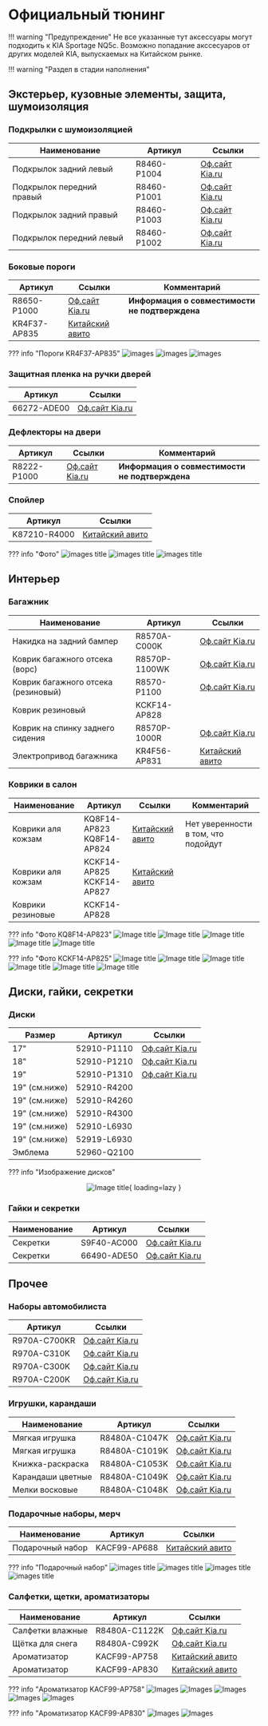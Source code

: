 # Официальный тюнинг

!!! warning "Предупреждение"
    Не все указанные тут аксессуары могут подходить к KIA Sportage NQ5c. Возможно попадание акссесуаров от других моделей KIA, выпускаемых на Китайском рынке.

!!! warning "Раздел в стадии наполнения"
    
## Экстерьер, кузовные элементы, защита, шумоизоляция
### Подкрылки с шумоизоляцией

| Наименование | Артикул | Ссылки |
|---|---|---|
| Подкрылок задний левый | R8460-P1004 | [Оф.сайт Kia.ru](https://www.kia.ru/service/accessories/R8460P1004/) | 
| Подкрылок передний правый | R8460-P1001 | [Оф.сайт Kia.ru](https://www.kia.ru/service/accessories/R8460P1001/) | 
| Подкрылок задний правый | R8460-P1003 | [Оф.сайт Kia.ru](https://www.kia.ru/service/accessories/R8460P1003/) | 
| Подкрылок передний левый | R8460-P1002 | [Оф.сайт Kia.ru](https://www.kia.ru/service/accessories/R8460P1002/) | 

### Боковые пороги
 Артикул | Ссылки | Комментарий |
|---|---|---|
| R8650-P1000 | [Оф.сайт Kia.ru](https://www.kia.ru/service/accessories/R8650P1000/) | **Информация о совместимости не подтверждена** |
| KR4F37-AP835 | [Китайский авито](https://www.goofish.com/item?spm=a21ybx.personal.feeds.5.fdff6ac2bfnfSn&id=971696335272&categoryId=50023914)||

??? info "Пороги KR4F37-AP835"
    ![images](../images/KR4F37-AP835_1.avif)
    ![images](../images/KR4F37-AP835_2.avif)
    ![images](../images/KR4F37-AP835_3.avif)

### Защитная пленка на ручки дверей

| Артикул | Ссылки | 
|---|---|
| 66272-ADE00 | [Оф.сайт Kia.ru](https://www.kia.ru/service/accessories/66272ADE00/) | 

### Дефлекторы на двери
| Артикул | Ссылки | Комментарий |
|---|---|---|
| R8222-P1000 | [Оф.сайт Kia.ru](https://www.kia.ru/service/accessories/R8222P1000/) | **Информация о совместимости не подтверждена** |

### Спойлер
| Артикул | Ссылки |
|---|---|
| K87210-R4000 | [Китайский авито](https://www.goofish.com/item?spm=a21ybx.item.itemCnxh.23.25223da6yKFJEz&id=855482408287&categoryId=0) |

??? info "Фото"
    ![images title](../images/K87210-R4000_1.avif)
    ![images title](../images/K87210-R4000_2.avif)
    ![images title](../images/K87210-R4000_3.avif)

## Интерьер
### Багажник
| Наименование | Артикул | Ссылки | 
|---|---|---|
| Накидка на задний бампер | R8570A-C000K | [Оф.сайт Kia.ru](https://www.kia.ru/service/accessories/R8570AC000K/) |
| Коврик багажного отсека (ворс) | R8570P-1100WK | [Оф.сайт Kia.ru](https://www.kia.ru/service/accessories/R8570P1100WK/) |
| Коврик багажного отсека (резиновый) | R8570-P1100 | [Оф.сайт Kia.ru](https://www.kia.ru/service/accessories/R8570P1100/) |
|Коврик резиновый | KCKF14-AP828 ||
| Коврик на спинку заднего сидения | R8570P-1000R | [Оф.сайт Kia.ru](https://www.kia.ru/service/accessories/R8570P1000R/) |
| Электропривод багажника| KR4F56-AP831 | [Китайский авито](https://www.goofish.com/item?spm=a21ybx.item.itemCnxh.23.6aca3da6ZFxnju&id=896423423175&categoryId=0)

### Коврики в салон

| Наименование | Артикул | Ссылки | Комментарий |
|---|---|---|---|
|Коврики аля кожзам | KQ8F14-AP823<br>KQ8F14-AP824 | [Китайский авито](https://www.goofish.com/item?id=722962353965&spm=widle.12011849.copy.detail&ut_sk=1.aNgDOkObNiwDAOTkA3Z43seu_12431167_1759001764406.copy.detail.722962353965.2220879045763) | Нет уверенности в том, что подойдут |
| Коврики аля кожзам | KCKF14-AP825 <br> KCKF14-AP827 | [Китайский авито](https://www.goofish.com/item?id=701640020778&spm=widle.12011849.copy.detail&ut_sk=1.aNgDOkObNiwDAOTkA3Z43seu_12431167_1759001764406.copy.detail.701640020778.2220879045763) ||
|Коврики резиновые | KCKF14-AP828|||

??? info "Фото KQ8F14-AP823"
    ![Image title](../images/KQ8F14AP823_1.webp)
    ![Image title](../images/KQ8F14AP823_2.webp)
    ![Image title](../images/KQ8F14AP823_3.webp)
    ![Image title](../images/KQ8F14AP823_4.webp)
    ![Image title](../images/KQ8F14AP823_5.webp)

??? info "Фото KCKF14-AP825"
    ![Image title](../images/KCKF14-AP825.webp)
    ![Image title](../images/KCKF14-AP825_2.webp)
    ![Image title](../images/KCKF14-AP825_3.webp)
    ![Image title](../images/KCKF14-AP825_4.webp)
    ![Image title](../images/KCKF14-AP825_5.webp)
    ![Image title](../images/KCKF14-AP825_6.webp)


## Диски, гайки, секретки
### Диски
| Размер | Артикул | Ссылки | 
|---|---|---|
| 17" | 52910-P1110 | [Оф.сайт Kia.ru](https://www.kia.ru/service/accessories/52910P1110/) |
| 18" | 52910-P1210 | [Оф.сайт Kia.ru](https://www.kia.ru/service/accessories/52910P1210/) |
| 19" | 52910-P1310 | [Оф.сайт Kia.ru](https://www.kia.ru/service/accessories/52910P1310/) |
| 19" (см.ниже) | 52910-R4200 |
| 19" (см.ниже) | 52910-R4260 |
| 19" (см.ниже) | 52910-R4300 |
| 19" (см.ниже) | 52910-L6930 |
| 19" (см.ниже) | 52919-L6930 |
| Эмблема | 52960-Q2100 |

??? info "Изображение дисков"
    <center>![Image title](../images/disks.jpg){ loading=lazy }</center>

### Гайки и секретки
| Наименование | Артикул | Ссылки | 
|---|---|---|
| Секретки | S9F40-AC000 | [Оф.сайт Kia.ru](https://www.kia.ru/service/accessories/S9F40AC000/) |
| Секретки | 66490-ADE50 | [Оф.сайт Kia.ru](https://www.kia.ru/service/accessories/66490ADE50/) |

## Прочее
### Наборы автомобилиста
| Артикул | Ссылки | 
|---|---|
| R970A-C700KR | [Оф.сайт Kia.ru](https://www.kia.ru/service/accessories/R970AC700KR/) | 
| R970A-C310K | [Оф.сайт Kia.ru](https://www.kia.ru/service/accessories/R970AC700KR/) | 
| R970A-C300K | [Оф.сайт Kia.ru](https://www.kia.ru/service/accessories/R970AC300K/) | 
| R970A-C200K | [Оф.сайт Kia.ru](https://www.kia.ru/service/accessories/R970AC200K/) | 

### Игрушки, карандаши
| Наименование | Артикул | Ссылки | 
|---|---|---|
| Мягкая игрушка | R8480A-C1047K | [Оф.сайт Kia.ru](https://www.kia.ru/service/accessories/R8480AC1047K/) |
| Мягкая игрушка | R8480A-C1019K| [Оф.сайт Kia.ru](https://www.kia.ru/service/accessories/R8480AC1019K/) |
| Книжка-раскраска | R8480A-C1053K| [Оф.сайт Kia.ru](https://www.kia.ru/service/accessories/R8480AC1053K/) |
| Карандаши цветные | R8480A-C1049K| [Оф.сайт Kia.ru](https://www.kia.ru/service/accessories/R8480AC1049K/) |
| Мелки восковые | R8480A-C1048K| [Оф.сайт Kia.ru](https://www.kia.ru/service/accessories/R8480AC1048K/) |

### Подарочные наборы, мерч


| Наименование | Артикул | Ссылки | 
|---|---|---|
|Подарочный набор | KACF99-AP688| [Китайский авито](https://www.goofish.com/item?spm=a21ybx.item.itemCnxh.12.3eaa3da6dEL4sm&id=797363423271&categoryId=0) |

??? info "Подарочный набор"
    ![images title](../images/KACF99-AP688_1.avif)
    ![images title](../images/KACF99-AP688_2.webp)
    ![images title](../images/KACF99-AP688_3.avif)
    ![images title](../images/KACF99-AP688_4.avif)

### Салфетки, щетки, ароматизаторы
| Наименование | Артикул | Ссылки | 
|---|---|---|
| Салфетки влажные |  R8480A-C1122K | [Оф.сайт Kia.ru](https://www.kia.ru/service/accessories/R8480AC1122K/) |
| Щётка для снега |  R8480A-C992K | [Оф.сайт Kia.ru](https://www.kia.ru/service/accessories/R8480AC992K/) |
| Ароматизатор | KACF99-AP758| [Китайский авито](https://www.goofish.com/item?id=796807577160) |
| Ароматизатор | KACF99-AP830| [Китайский авито](https://www.goofish.com/item?id=796845404586) |

??? info "Ароматизатор KACF99-AP758"
    ![Images](../images/KACF99-AP758_1.avif)
    ![Images](../images/KACF99-AP758_2.avif)
    ![Images](../images/KACF99-AP758_3.avif)
    ![Images](../images/KACF99-AP758_4.avif)
    ![Images](../images/KACF99-AP758_5.avif)

??? info "Ароматизатор KACF99-AP830"
     ![Images](../images/KACF99-AP830_1.avif)
     ![Images](../images/KACF99-AP830_2.avif)